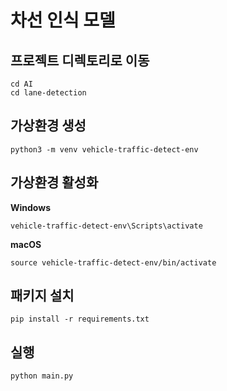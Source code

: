 # 차선 인식 모델

## 프로젝트 디렉토리로 이동

```
cd AI
cd lane-detection
```

## 가상환경 생성

```
python3 -m venv vehicle-traffic-detect-env
```

## 가상환경 활성화

**Windows**

```
vehicle-traffic-detect-env\Scripts\activate
```

**macOS**

```
source vehicle-traffic-detect-env/bin/activate
```

## 패키지 설치

```
pip install -r requirements.txt
```

## 실행

```
python main.py
```
